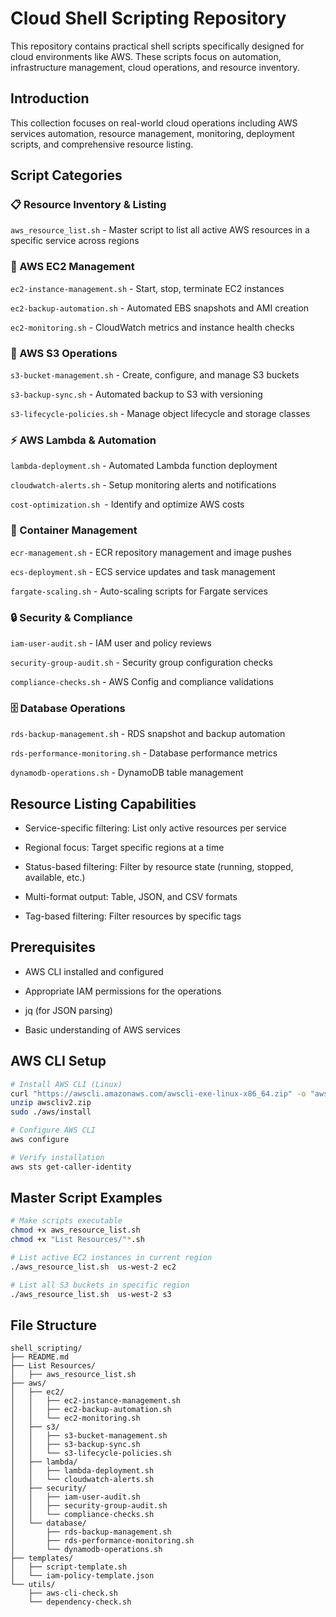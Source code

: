 # Cloud Shell Scripting Repository
This repository contains practical shell scripts specifically designed for cloud environments like AWS. These scripts focus on automation, infrastructure management, cloud operations, and resource inventory.

## Introduction
This collection focuses on real-world cloud operations including AWS services automation, resource management, monitoring, deployment scripts, and comprehensive resource listing.

## Script Categories

### 📋 Resource Inventory & Listing
```aws_resource_list.sh``` - Master script to list all active AWS resources in a specific service across regions

### 🚀 AWS EC2 Management
```ec2-instance-management.sh``` - Start, stop, terminate EC2 instances

```ec2-backup-automation.sh``` - Automated EBS snapshots and AMI creation

```ec2-monitoring.sh``` - CloudWatch metrics and instance health checks

### 💾 AWS S3 Operations
```s3-bucket-management.sh``` - Create, configure, and manage S3 buckets

```s3-backup-sync.sh``` - Automated backup to S3 with versioning

```s3-lifecycle-policies.sh``` - Manage object lifecycle and storage classes

### ⚡ AWS Lambda & Automation
```lambda-deployment.sh``` - Automated Lambda function deployment

```cloudwatch-alerts.sh``` - Setup monitoring alerts and notifications

```cost-optimization.sh ```- Identify and optimize AWS costs

### 🐳 Container Management
```ecr-management.sh``` - ECR repository management and image pushes

```ecs-deployment.sh``` - ECS service updates and task management

```fargate-scaling.sh``` - Auto-scaling scripts for Fargate services

### 🔒 Security & Compliance
```iam-user-audit.sh``` - IAM user and policy reviews

```security-group-audit.sh``` - Security group configuration checks

```compliance-checks.sh``` - AWS Config and compliance validations

### 🗄️ Database Operations
```rds-backup-management.s```h - RDS snapshot and backup automation

```rds-performance-monitoring.sh``` - Database performance metrics

```dynamodb-operations.sh``` - DynamoDB table management
## Resource Listing Capabilities
- Service-specific filtering: List only active resources per service

- Regional focus: Target specific regions at a time

- Status-based filtering: Filter by resource state (running, stopped, available, etc.)

- Multi-format output: Table, JSON, and CSV formats

- Tag-based filtering: Filter resources by specific tags

## Prerequisites
- AWS CLI installed and configured

- Appropriate IAM permissions for the operations

- jq (for JSON parsing)

- Basic understanding of AWS services
  
## AWS CLI Setup

```bash
# Install AWS CLI (Linux)
curl "https://awscli.amazonaws.com/awscli-exe-linux-x86_64.zip" -o "awscliv2.zip"
unzip awscliv2.zip
sudo ./aws/install

# Configure AWS CLI
aws configure

# Verify installation
aws sts get-caller-identity
```

## Master Script Examples
``` bash
# Make scripts executable
chmod +x aws_resource_list.sh
chmod +x "List Resources/"*.sh

# List active EC2 instances in current region
./aws_resource_list.sh  us-west-2 ec2

# List all S3 buckets in specific region
./aws_resource_list.sh  us-west-2 s3
```

## File Structure

```text
shell_scripting/
├── README.md
├── List Resources/
│   ├── aws_resource_list.sh
├── aws/
│   ├── ec2/
│   │   ├── ec2-instance-management.sh
│   │   ├── ec2-backup-automation.sh
│   │   └── ec2-monitoring.sh
│   ├── s3/
│   │   ├── s3-bucket-management.sh
│   │   ├── s3-backup-sync.sh
│   │   └── s3-lifecycle-policies.sh
│   ├── lambda/
│   │   ├── lambda-deployment.sh
│   │   └── cloudwatch-alerts.sh
│   ├── security/
│   │   ├── iam-user-audit.sh
│   │   ├── security-group-audit.sh
│   │   └── compliance-checks.sh
│   └── database/
│       ├── rds-backup-management.sh
│       ├── rds-performance-monitoring.sh
│       └── dynamodb-operations.sh
├── templates/
│   ├── script-template.sh
│   └── iam-policy-template.json
└── utils/
    ├── aws-cli-check.sh
    └── dependency-check.sh
